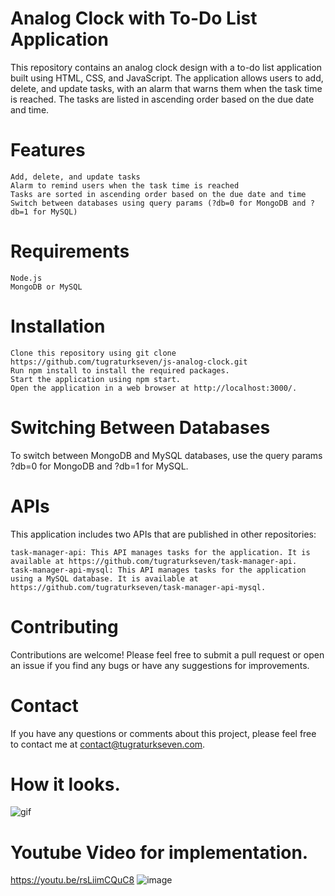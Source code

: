 # Analog Clock with To-Do List Application

This repository contains an analog clock design with a to-do list application built using HTML, CSS, and JavaScript. The application allows users to add, delete, and update tasks, with an alarm that warns them when the task time is reached. The tasks are listed in ascending order based on the due date and time.

# Features

    Add, delete, and update tasks
    Alarm to remind users when the task time is reached
    Tasks are sorted in ascending order based on the due date and time
    Switch between databases using query params (?db=0 for MongoDB and ?db=1 for MySQL)

# Requirements

    Node.js
    MongoDB or MySQL

# Installation

    Clone this repository using git clone https://github.com/tugraturkseven/js-analog-clock.git
    Run npm install to install the required packages.
    Start the application using npm start.
    Open the application in a web browser at http://localhost:3000/.

# Switching Between Databases

To switch between MongoDB and MySQL databases, use the query params ?db=0 for MongoDB and ?db=1 for MySQL.

# APIs

This application includes two APIs that are published in other repositories:

    task-manager-api: This API manages tasks for the application. It is available at https://github.com/tugraturkseven/task-manager-api.
    task-manager-api-mysql: This API manages tasks for the application using a MySQL database. It is available at https://github.com/tugraturkseven/task-manager-api-mysql.

# Contributing

Contributions are welcome! Please feel free to submit a pull request or open an issue if you find any bugs or have any suggestions for improvements.

# Contact

If you have any questions or comments about this project, please feel free to contact me at contact@tugraturkseven.com.

# How it looks.

![gif](https://user-images.githubusercontent.com/28603785/219970057-67631900-e18d-42a3-8105-ffb87dfb32c1.gif)

# Youtube Video for implementation.
https://youtu.be/rsLiimCQuC8
![image](https://user-images.githubusercontent.com/28603785/220934367-4c26233b-3478-4fe5-9093-90f9966c4a3e.png)

